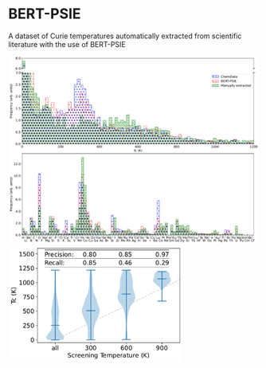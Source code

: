 # BERT-PSIE
A dataset of Curie temperatures automatically extracted from scientific literature with the use of BERT-PSIE

<img src="./images/hist_comparison.png" width=700 >
<img src="./images/screening.png" width=350 >
